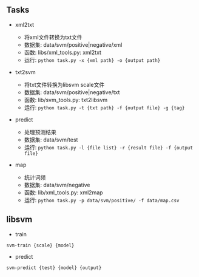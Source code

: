 ## Tasks

- xml2txt
  - 将xml文件转换为txt文件
  - 数据集: data/svm/positive|negative/xml
  - 函数: libs/xml_tools.py: xml2txt
  - 运行: `python task.py -x {xml path} -o {output path}`

- txt2svm
  - 将txt文件转换为libsvm scale文件
  - 数据集: data/svm/positive|negative/txt
  - 函数: lib/svm_tools.py: txt2libsvm
  - 运行: `python task.py -t {txt path} -f {output file} -g {tag}`

- predict
  - 处理预测结果
  - 数据集: data/svm/test
  - 运行: `python task.py -l {file list} -r {result file} -f {output file}`

- map
  - 统计词频
  - 数据集: data/svm/negative
  - 函数: lib/xml_tools.py: xml2map
  - 运行: `python task.py -p data/svm/positive/ -f data/map.csv`

## libsvm

- train
```
svm-train {scale} {model}
```

- predict
```
svm-predict {test} {model} {output}
```